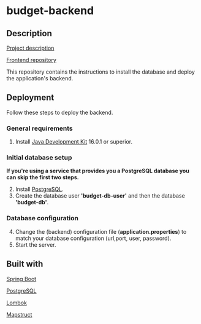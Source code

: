 # budget-backend

## Description

[Project description](https://github.com/fsv2860/budget)

[Frontend repository](https://github.com/fsv2860/budget-frontend)

This repository contains the instructions to install the database and deploy the application's backend.

## Deployment

Follow these steps to deploy the backend.

### General requirements

1. Install [Java Development Kit](https://www.oracle.com/java) 16.0.1 or superior.

### Initial database setup

**If you're using a service that provides you a PostgreSQL database you can skip the first two steps.**

2. Install [PostgreSQL](https://www.postgresql.org/).
3. Create the database user **'budget-db-user'** and then the database **'budget-db'**.

### Database configuration

4. Change the (backend) configuration file (**application.properties**) to match your database configuration (url,port, user, password).
5. Start the server.

## Built with

[Spring Boot](https://spring.io/projects/spring-boot)

[PostgreSQL](https://www.postgresql.org/)

[Lombok](https://projectlombok.org/)

[Mapstruct](https://mapstruct.org/)
